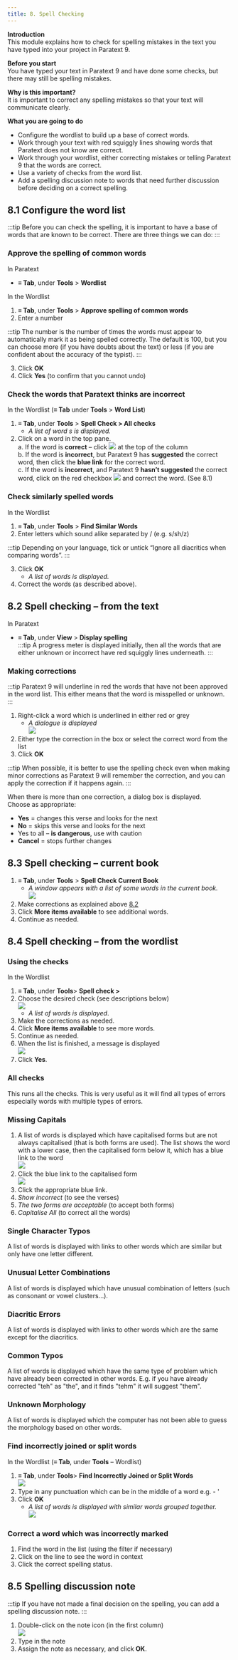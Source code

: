 ```yaml
---
title: 8. Spell Checking
---
```


**Introduction**  
This module explains how to check for spelling mistakes in the text you have typed into your project in Paratext 9.

**Before you start**  
You have typed your text in Paratext 9 and have done some checks, but there may still be spelling mistakes.

**Why is this important?**  
It is important to correct any spelling mistakes so that your text will communicate clearly.

**What you are going to do**
-  Configure the wordlist to build up a base of correct words.
-  Work through your text with red squiggly lines showing words that Paratext does not know are correct.
-  Work through your wordlist, either correcting mistakes or telling Paratext 9 that the words are correct.
-  Use a variety of checks from the word list.
-  Add a spelling discussion note to words that need further discussion before deciding on a correct spelling.

#####

## 8.1 Configure the word list
:::tip
Before you can check the spelling, it is important to have a base of words that are known to be correct. There are three things we can do:
:::
### Approve the spelling of common words

In Paratext

-  **≡ Tab**, under **Tools** \> **Wordlist**

In the Wordlist

1.  **≡ Tab**, under **Tools** \> **Approve spelling of common words**
1.  Enter a number

:::tip
The number is the number of times the words must appear to automatically mark it as being spelled correctly. The default is 100, but you can choose more (if you have doubts about the text) or less (if you are confident about the accuracy of the typist).
:::

3.  Click **OK**
1.  Click **Yes** (to confirm that you cannot undo)

#####

### Check the words that Paratext thinks are incorrect

In the Wordlist (**≡ Tab** under **Tools** \> **Word List**)

1.  **≡ Tab**, under **Tools** \> **Spell Check \> All checks**
    -  *A list of word s is displayed.*
1.  Click on a word in the top pane.  
   a.  If the word is **correct** – click ![](../media/5221ebaf4f863ac8ad135c3f8b25ee0b.png) at the top of the column  
   b.  If the word is **incorrect**, but Paratext 9 has **suggested** the correct word, then click the **blue link** for the correct word.  
   c.  If the word is **incorrect**, and Paratext 9 **hasn’t suggested** the correct word, click on the red checkbox ![](../media/2eb6539ce482d3993b2ec4849728500b.png) and correct the word. (See 8.1)

### Check similarly spelled words

In the Wordlist

1.  **≡ Tab**, under **Tools** \> **Find Similar Words**
1.  Enter letters which sound alike separated by / (e.g. s/sh/z)

:::tip
Depending on your language, tick or untick “Ignore all diacritics when comparing words”.
:::

3.  Click **OK**
    -  *A list of words is displayed.*
1.  Correct the words (as described above).

## 8.2 Spell checking – from the text
In Paratext

-  **≡ Tab**, under **View** \> **Display spelling**  
  :::tip
  A progress meter is displayed initially, then all the words that are either unknown or incorrect have red squiggly lines underneath.
:::

### Making corrections
:::tip
Paratext 9 will underline in red the words that have not been approved in the word list. This either means that the word is misspelled or unknown.
:::

1.  Right-click a word which is underlined in either red or grey
    -  *A dialogue is displayed*  
      ![](../media/140e456179a5e7ad97e3961b6f3ff207.png)
1.  Either type the correction in the box or select the correct word from the list
1.  Click **OK**

:::tip
When possible, it is better to use the spelling check even when making minor corrections as Paratext 9 will remember the correction, and you can apply the correction if it happens again.
:::

When there is more than one correction, a dialog box is displayed.  
Choose as appropriate:
- **Yes** = changes this verse and looks for the next
- **No** = skips this verse and looks for the next
- Yes to all – **is dangerous**, use with caution
- **Cancel** = stops further changes

## 8.3 Spell checking – current book
1.  **≡ Tab**, under **Tools** \> **Spell Check Current Book**
    -  *A window appears with a list of some words in the current book.*  
      ![](../media/c4356daac0635a47fcd3a5fb78a5278b.png)
1.  Make corrections as explained above [8.2](#82mc)
1.  Click **More items available** to see additional words.
1.  Continue as needed.

## 8.4 Spell checking – from the wordlist
### Using the checks
In the Wordlist

1.  **≡ Tab**, under **Tools**\> **Spell check \>**
1.  Choose the desired check (see descriptions below)  
   ![](../media/d6385d317ad43d0af38f63119293f5b6.png)
    -  *A list of words is displayed*.
1.  Make the corrections as needed.
1.  Click **More items available** to see more words.
1.  Continue as needed.
1.  When the list is finished, a message is displayed  
   ![](../media/24ac959432e62926d742b7c7e915c253.png)
1.  Click **Yes**.

### All checks
This runs all the checks. This is very useful as it will find all types of errors especially words with multiple types of errors.


### Missing Capitals
1.  A list of words is displayed which have capitalised forms but are not always capitalised (that is both forms are used). The list shows the word with a lower case, then the capitalised form below it, which has a blue link to the word  
   ![](../media/19bea051786b16da58b16b9e457624bd.png)
2.  Click the blue link to the capitalised form  
   ![](../media/475dfee706953d2680179c5bd19a389e.png)
3.  Click the appropriate blue link.
4.  *Show incorrect* (to see the verses)
5.  *The two forms are acceptable* (to accept both forms)
6.  *Capitalise All* (to correct all the words)

### Single Character Typos
A list of words is displayed with links to other words which are similar but only have one letter different.

### Unusual Letter Combinations
A list of words is displayed which have unusual combination of letters (such as consonant or vowel clusters…).

### Diacritic Errors
A list of words is displayed with links to other words which are the same except for the diacritics.

### Common Typos
A list of words is displayed which have the same type of problem which have already been corrected in other words. E.g. if you have already corrected "teh" as "the", and it finds "tehm" it will suggest "them".

### Unknown Morphology
A list of words is displayed which the computer has not been able to guess the morphology based on other words.

### Find incorrectly joined or split words
In the Wordlist (**≡ Tab**, under **Tools** – Wordlist)

1.  **≡ Tab**, under **Tools**\> **Find Incorrectly Joined or Split Words**  
   ![](../media/518a8859b0aaf6229b4350c1c28c43b7.png)
1.  Type in any punctuation which can be in the middle of a word e.g. - '
1.  Click **OK**
    -  *A list of words is displayed with similar words grouped together.*  
      ![](../media/55eebda87e179d36e0141f16b521b574.png)

### Correct a word which was incorrectly marked
1.  Find the word in the list (using the filter if necessary)
1.  Click on the line to see the word in context
1.  Click the correct spelling status.

## 8.5 Spelling discussion note
:::tip
If you have not made a final decision on the spelling, you can add a spelling discussion note.
:::

1.  Double-click on the note icon (in the first column)  
   ![](../media/d859aeba987bd3ccac2a6362201d8647.png)
1.  Type in the note
1.  Assign the note as necessary, and click **OK**.
